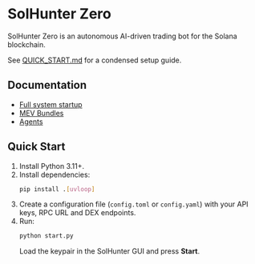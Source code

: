 # SolHunter Zero

SolHunter Zero is an autonomous AI-driven trading bot for the Solana blockchain.

See [QUICK_START.md](QUICK_START.md) for a condensed setup guide.

## Documentation

- [Full system startup](docs/full-system-startup.md)
- [MEV Bundles](docs/mev-bundles.md)
- [Agents](docs/agents.md)

## Quick Start

1. Install Python 3.11+.
2. Install dependencies:
   ```bash
   pip install .[uvloop]
   ```
3. Create a configuration file (`config.toml` or `config.yaml`) with your API keys, RPC URL and DEX endpoints.
4. Run:
   ```bash
   python start.py
   ```
   Load the keypair in the SolHunter GUI and press **Start**.

